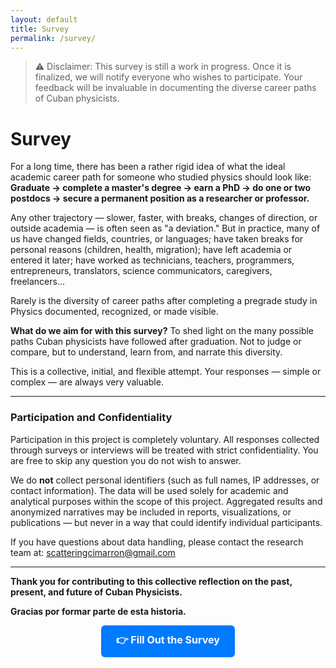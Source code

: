 ```yaml
---
layout: default
title: Survey
permalink: /survey/
---
```


> ⚠️ Disclaimer: This survey is still a work in progress. Once it is finalized, we will notify everyone who wishes to participate. Your feedback will be invaluable in documenting the diverse career paths of Cuban physicists.

# Survey

For a long time, there has been a rather rigid idea of what the ideal academic career path for someone who studied physics should look like: **Graduate → complete a master's degree → earn a PhD → do one or two postdocs → secure a permanent position as a researcher or professor.**

Any other trajectory — slower, faster, with breaks, changes of direction, or outside academia — is often seen as "a deviation." But in practice, many of us have changed fields, countries, or languages; have taken breaks for personal reasons (children, health, migration); have left academia or entered it later; have worked as technicians, teachers, programmers, entrepreneurs, translators, science communicators, caregivers, freelancers...  

Rarely is the diversity of career paths after completing a pregrade study in Physics documented, recognized, or made visible.  

**What do we aim for with this survey?** To shed light on the many possible paths Cuban physicists have followed after graduation. Not to judge or compare, but to understand, learn from, and narrate this diversity.

This is a collective, initial, and flexible attempt. Your responses — simple or complex — are always very valuable.

---

### Participation and Confidentiality

Participation in this project is completely voluntary. All responses collected through surveys or interviews will be treated with strict confidentiality. You are free to skip any question you do not wish to answer.

We do **not** collect personal identifiers (such as full names, IP addresses, or contact information). The data will be used solely for academic and analytical purposes within the scope of this project. Aggregated results and anonymized narratives may be included in reports, visualizations, or publications — but never in a way that could identify individual participants.

If you have questions about data handling, please contact the research team at: [scatteringcimarron@gmail.com](mailto:scatteringcimarron@gmail.com)

---

**Thank you for contributing to this collective reflection on the past, present, and future of Cuban Physicists.**

**Gracias por formar parte de esta historia.**

<p align="center">
  <a href="https://docs.google.com/forms/d/e/1FAIpQLSfGiiMZC318qADo4sACnMVblrxAcXENCLykBp2Od84bQNqNnA/viewform" target="_blank" style="display: inline-block; background-color: #007BFF; color: white; padding: 12px 24px; border-radius: 6px; text-decoration: none; font-weight: bold; font-size: 16px;">
    👉 Fill Out the Survey
  </a>
</p>

